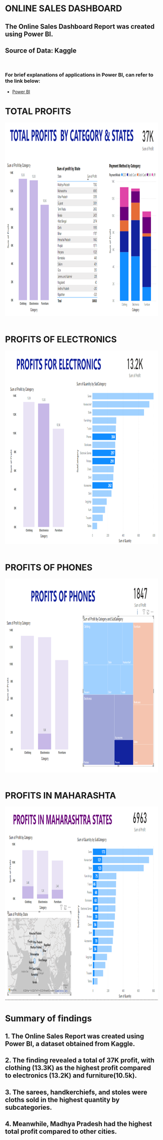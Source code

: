 # ONLINE SALES DASHBOARD
## The Online Sales Dashboard Report was created using Power BI. 
## Source of Data: Kaggle
&nbsp;&nbsp;&nbsp;&nbsp;&nbsp;&nbsp;&nbsp;&nbsp;&nbsp;&nbsp;&nbsp;&nbsp;&nbsp;&nbsp;&nbsp;&nbsp;&nbsp;&nbsp;&nbsp;&nbsp;&nbsp;&nbsp;&nbsp;&nbsp;&nbsp;&nbsp;&nbsp;&nbsp;&nbsp;&nbsp;&nbsp;

### For brief explanations of applications in Power BI, can refer to the link below:<br>
- [Power BI](https://github.com/meigeeong/OnlineSales_Dashboard/blob/main/BI%20function.PNG)
 &nbsp;&nbsp;&nbsp;&nbsp;&nbsp;&nbsp;&nbsp;&nbsp;&nbsp;&nbsp;&nbsp;&nbsp;&nbsp;&nbsp;&nbsp;&nbsp;&nbsp;&nbsp;&nbsp;&nbsp;&nbsp;&nbsp;&nbsp;&nbsp;&nbsp;&nbsp;&nbsp;&nbsp;&nbsp;&nbsp;&nbsp;
 
# TOTAL PROFITS
<img src="https://github.com/meigeeong/OnlineSales_Dashboard/blob/main/Total%20profits.PNG" width="1000" height="637">
&nbsp;&nbsp;&nbsp;&nbsp;&nbsp;&nbsp;&nbsp;&nbsp;&nbsp;&nbsp;&nbsp;&nbsp;&nbsp;&nbsp;&nbsp;&nbsp;&nbsp;&nbsp;&nbsp;&nbsp;&nbsp;&nbsp;&nbsp;&nbsp;&nbsp;&nbsp;&nbsp;&nbsp;&nbsp;&nbsp;&nbsp;

# PROFITS OF ELECTRONICS
<img src="https://github.com/meigeeong/OnlineSales_Dashboard/blob/main/Electronics%20profits.PNG" width="1000" height="637">
&nbsp;&nbsp;&nbsp;&nbsp;&nbsp;&nbsp;&nbsp;&nbsp;&nbsp;&nbsp;&nbsp;&nbsp;&nbsp;&nbsp;&nbsp;&nbsp;&nbsp;&nbsp;&nbsp;&nbsp;&nbsp;&nbsp;&nbsp;&nbsp;&nbsp;&nbsp;&nbsp;&nbsp;&nbsp;&nbsp;&nbsp;

# PROFITS OF PHONES
<img src="https://github.com/meigeeong/OnlineSales_Dashboard/blob/main/Phone%20profits.PNG" width="1000" height="637">
&nbsp;&nbsp;&nbsp;&nbsp;&nbsp;&nbsp;&nbsp;&nbsp;&nbsp;&nbsp;&nbsp;&nbsp;&nbsp;&nbsp;&nbsp;&nbsp;&nbsp;&nbsp;&nbsp;&nbsp;&nbsp;&nbsp;&nbsp;&nbsp;&nbsp;&nbsp;&nbsp;&nbsp;&nbsp;&nbsp;&nbsp;

# PROFITS IN MAHARASHTA
<img src="https://github.com/meigeeong/OnlineSales_Dashboard/blob/main/Profits%20Maharashtra.PNG" width="1000" height="637">

# Summary of findings
## 1. The Online Sales Report was created using Power BI, a dataset obtained from Kaggle. 
## 2. The finding revealed a total of 37K profit, with clothing (13.3K) as the highest profit compared to electronics (13.2K) and furniture(10.5k).
## 3. The sarees, handkerchiefs, and stoles were cloths sold in the highest quantity by subcategories. 
## 4. Meanwhile, Madhya Pradesh had the highest total profit compared to other cities.





